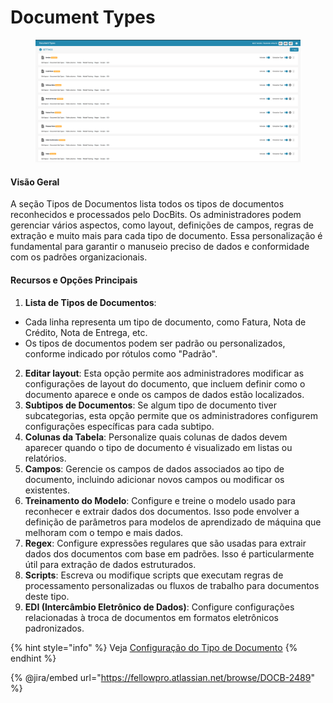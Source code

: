 # Document Types

<figure><img src="../../../../.gitbook/assets/Bildschirmfoto%202024-05-08%20um%2008.44.19.png" alt=""><figcaption></figcaption></figure>

#### Visão Geral

A seção Tipos de Documentos lista todos os tipos de documentos reconhecidos e processados pelo DocBits. Os administradores podem gerenciar vários aspectos, como layout, definições de campos, regras de extração e muito mais para cada tipo de documento. Essa personalização é fundamental para garantir o manuseio preciso de dados e conformidade com os padrões organizacionais.

#### Recursos e Opções Principais

1. **Lista de Tipos de Documentos**:

* Cada linha representa um tipo de documento, como Fatura, Nota de Crédito, Nota de Entrega, etc.
* Os tipos de documentos podem ser padrão ou personalizados, conforme indicado por rótulos como "Padrão".

2. **Editar layout**: Esta opção permite aos administradores modificar as configurações de layout do documento, que incluem definir como o documento aparece e onde os campos de dados estão localizados.
3. **Subtipos de Documentos**: Se algum tipo de documento tiver subcategorias, esta opção permite que os administradores configurem configurações específicas para cada subtipo.
4. **Colunas da Tabela**: Personalize quais colunas de dados devem aparecer quando o tipo de documento é visualizado em listas ou relatórios.
5. **Campos**: Gerencie os campos de dados associados ao tipo de documento, incluindo adicionar novos campos ou modificar os existentes.
6. **Treinamento do Modelo**: Configure e treine o modelo usado para reconhecer e extrair dados dos documentos. Isso pode envolver a definição de parâmetros para modelos de aprendizado de máquina que melhoram com o tempo e mais dados.
7. **Regex**: Configure expressões regulares que são usadas para extrair dados dos documentos com base em padrões. Isso é particularmente útil para extração de dados estruturados.
8. **Scripts**: Escreva ou modifique scripts que executam regras de processamento personalizadas ou fluxos de trabalho para documentos deste tipo.
9. **EDI (Intercâmbio Eletrônico de Dados)**: Configure configurações relacionadas à troca de documentos em formatos eletrônicos padronizados.

{% hint style="info" %}
Veja [Configuração do Tipo de Documento](../../../../admin-section/setup/document-types/)
{% endhint %}

{% @jira/embed url="https://fellowpro.atlassian.net/browse/DOCB-2489" %}
